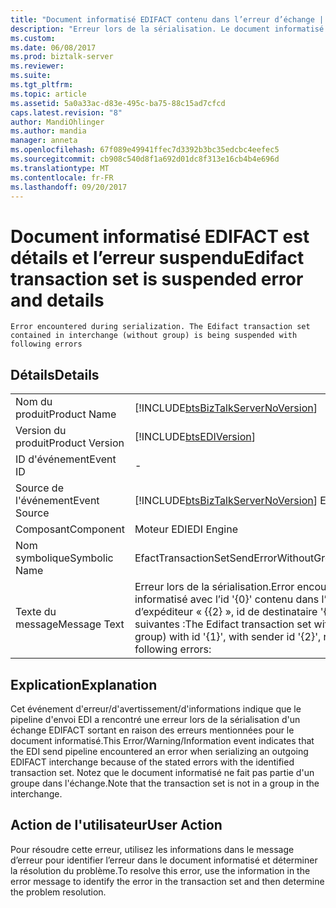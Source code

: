 ```yaml
---
title: "Document informatisé EDIFACT contenu dans l’erreur d’échange | Documents Microsoft"
description: "Erreur lors de la sérialisation. Le document informatisé EDIFACT contenu dans l'échange (sans groupe) est en cours d'interruption avec les erreurs suivantes"
ms.custom: 
ms.date: 06/08/2017
ms.prod: biztalk-server
ms.reviewer: 
ms.suite: 
ms.tgt_pltfrm: 
ms.topic: article
ms.assetid: 5a0a33ac-d83e-495c-ba75-88c15ad7cfcd
caps.latest.revision: "8"
author: MandiOhlinger
ms.author: mandia
manager: anneta
ms.openlocfilehash: 67f089e49941ffec7d3392b3bc35edcbc4eefec5
ms.sourcegitcommit: cb908c540d8f1a692d01dc8f313e16cb4b4e696d
ms.translationtype: MT
ms.contentlocale: fr-FR
ms.lasthandoff: 09/20/2017
---
```

# <a name="edifact-transaction-set-is-suspended-error-and-details"></a><span data-ttu-id="11373-104">Document informatisé EDIFACT est détails et l’erreur suspendu</span><span class="sxs-lookup"><span data-stu-id="11373-104">Edifact transaction set is suspended error and details</span></span>

`Error encountered during serialization. The Edifact transaction set contained in interchange (without group) is being suspended with following errors`

## <a name="details"></a><span data-ttu-id="11373-105">Détails</span><span class="sxs-lookup"><span data-stu-id="11373-105">Details</span></span>  
  
|||  
|---|---|  
|<span data-ttu-id="11373-106">Nom du produit</span><span class="sxs-lookup"><span data-stu-id="11373-106">Product Name</span></span>|[!INCLUDE[btsBizTalkServerNoVersion](../includes/btsbiztalkservernoversion-md.md)]|  
|<span data-ttu-id="11373-107">Version du produit</span><span class="sxs-lookup"><span data-stu-id="11373-107">Product Version</span></span>|[!INCLUDE[btsEDIVersion](../includes/btsediversion-md.md)]|  
|<span data-ttu-id="11373-108">ID d'événement</span><span class="sxs-lookup"><span data-stu-id="11373-108">Event ID</span></span>|-|  
|<span data-ttu-id="11373-109">Source de l'événement</span><span class="sxs-lookup"><span data-stu-id="11373-109">Event Source</span></span>|[!INCLUDE[btsBizTalkServerNoVersion](../includes/btsbiztalkservernoversion-md.md)]<span data-ttu-id="11373-110"> EDI</span><span class="sxs-lookup"><span data-stu-id="11373-110"> EDI</span></span>|  
|<span data-ttu-id="11373-111">Composant</span><span class="sxs-lookup"><span data-stu-id="11373-111">Component</span></span>|<span data-ttu-id="11373-112">Moteur EDI</span><span class="sxs-lookup"><span data-stu-id="11373-112">EDI Engine</span></span>|  
|<span data-ttu-id="11373-113">Nom symbolique</span><span class="sxs-lookup"><span data-stu-id="11373-113">Symbolic Name</span></span>|<span data-ttu-id="11373-114">EfactTransactionSetSendErrorWithoutGroup</span><span class="sxs-lookup"><span data-stu-id="11373-114">EfactTransactionSetSendErrorWithoutGroup</span></span>|  
|<span data-ttu-id="11373-115">Texte du message</span><span class="sxs-lookup"><span data-stu-id="11373-115">Message Text</span></span>|<span data-ttu-id="11373-116">Erreur lors de la sérialisation.</span><span class="sxs-lookup"><span data-stu-id="11373-116">Error encountered during serialization.</span></span> <span data-ttu-id="11373-117">Le document informatisé avec l’id '{0}' contenu dans l’échange (sans groupe) avec l’id « {{1}', id d’expéditeur « {{2} », id de destinataire '{3}' est interrompu avec les erreurs suivantes :</span><span class="sxs-lookup"><span data-stu-id="11373-117">The Edifact transaction set with id '{0}' contained in interchange (without group)  with id '{1}', with sender id '{2}', receiver id '{3}' is being suspended with following errors:</span></span>|  
  
## <a name="explanation"></a><span data-ttu-id="11373-118">Explication</span><span class="sxs-lookup"><span data-stu-id="11373-118">Explanation</span></span>  
 <span data-ttu-id="11373-119">Cet événement d'erreur/d'avertissement/d'informations indique que le pipeline d'envoi EDI a rencontré une erreur lors de la sérialisation d'un échange EDIFACT sortant en raison des erreurs mentionnées pour le document informatisé.</span><span class="sxs-lookup"><span data-stu-id="11373-119">This Error/Warning/Information event indicates that the EDI send pipeline encountered an error when serializing an outgoing EDIFACT interchange because of the stated errors with the identified transaction set.</span></span> <span data-ttu-id="11373-120">Notez que le document informatisé ne fait pas partie d'un groupe dans l'échange.</span><span class="sxs-lookup"><span data-stu-id="11373-120">Note that the transaction set is not in a group in the interchange.</span></span>  
  
## <a name="user-action"></a><span data-ttu-id="11373-121">Action de l'utilisateur</span><span class="sxs-lookup"><span data-stu-id="11373-121">User Action</span></span>  
 <span data-ttu-id="11373-122">Pour résoudre cette erreur, utilisez les informations dans le message d’erreur pour identifier l’erreur dans le document informatisé et déterminer la résolution du problème.</span><span class="sxs-lookup"><span data-stu-id="11373-122">To resolve this error, use the information in the error message to identify the error in the transaction set and then determine the problem resolution.</span></span>